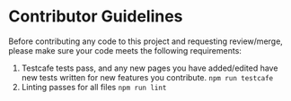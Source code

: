 # Contributor Guidelines

Before contributing any code to this project and requesting review/merge, please make sure your code meets the following requirements:

1. Testcafe tests pass, and any new pages you have added/edited have new tests written for new features you contribute. `npm run testcafe`
2. Linting passes for all files `npm run lint`